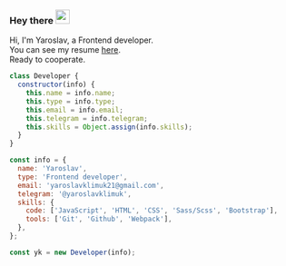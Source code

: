 ### Hey there <img src="https://media.giphy.com/media/hvRJCLFzcasrR4ia7z/giphy.gif" width="25px">

Hi, I'm Yaroslav, a Frontend developer. <br>
You can see my resume [here](https://clck.ru/XJESW). <br>
Ready to cooperate.

```javascript
class Developer {
  constructor(info) {
    this.name = info.name;
    this.type = info.type;
    this.email = info.email;
    this.telegram = info.telegram;
    this.skills = Object.assign(info.skills);
  }
}

const info = {
  name: 'Yaroslav',
  type: 'Frontend developer',
  email: 'yaroslavklimuk21@gmail.com',
  telegram: '@yaroslavklimuk',
  skills: {
    code: ['JavaScript', 'HTML', 'CSS', 'Sass/Scss', 'Bootstrap'],
    tools: ['Git', 'Github', 'Webpack'],
  },
};

const yk = new Developer(info);
```
